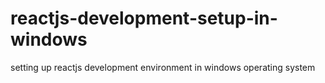 # reactjs-development-setup-in-windows
setting up reactjs development environment in windows operating system 
